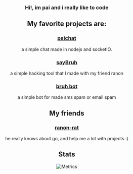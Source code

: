 <div align ="center">

### Hi!, im pai and i really like to code

## My favorite projects are:
  
<a href="https://chat-pai.herokuapp.com/"> <h3>paichat</h3> </a> a simple chat made in nodejs and socketIO.

<a href="https://github.com/ranon-rat/sayBruh"> <h3>sayBruh</h3> </a> a simple hacking tool that I made with my friend ranon
  
<a href="https://github.com/ELPanaJose/bruh-bot"><h3>bruh bot</h3></a> a simple bot for made sms spam or email spam

## My friends

<a href="https://github.com/ranon-rat"><h3>ranon-rat</h3></a> he really knows about go, and help me a lot with projects :)

## Stats

<p>
  
![Metrics](https://metrics.lecoq.io/ELPanaJose?template=classic&languages=1&gists=1&lines=1&languages.ignored=html&languages.limit=8&languages.colors=github&languages.threshold=0%25&config.timezone=America%2FBogota)

</p>

</div>

